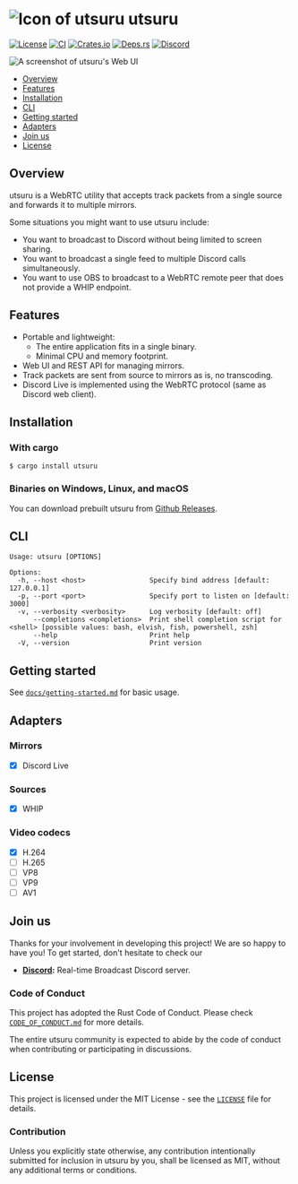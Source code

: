 # ![Icon of utsuru][icon-image] utsuru

[![License][license-image]][license-url]
[![CI][ci-image]][ci-url]
[![Crates.io][cratesio-image]][cratesio-url]
[![Deps.rs][depsrs-image]][depsrs-url]
[![Discord][discord-image]][discord-url]

![A screenshot of utsuru's Web UI][webui-image]

- [Overview](#overview)
- [Features](#features)
- [Installation](#installation)
- [CLI](#cli)
- [Getting started](#getting-started)
- [Adapters](#adapters)
- [Join us](#join-us)
- [License](#license)

[icon-image]: https://github.com/user-attachments/assets/e0e13ed6-0b14-42b2-a5b9-25a369d0cd1d
[license-image]: https://img.shields.io/badge/License-MIT-yellow.svg
[license-url]: https://opensource.org/licenses/MIT
[ci-image]: https://github.com/VincentVerdynanta/utsuru/workflows/CI/badge.svg
[ci-url]: https://github.com/VincentVerdynanta/utsuru/actions
[cratesio-image]: https://img.shields.io/crates/v/utsuru.svg
[cratesio-url]: https://crates.io/crates/utsuru
[depsrs-image]: https://deps.rs/repo/github/VincentVerdynanta/utsuru/status.svg
[depsrs-url]: https://deps.rs/repo/github/VincentVerdynanta/utsuru
[discord-image]: https://img.shields.io/discord/1162823780708651018?logo=discord
[discord-url]: https://discord.gg/An5jjhNUE3
[webui-image]: https://github.com/user-attachments/assets/8bc95337-8353-4188-b2a6-8af08166ff70

## Overview

utsuru is a WebRTC utility that accepts track packets from a single
source and forwards it to multiple mirrors.

Some situations you might want to use utsuru include:

* You want to broadcast to Discord without being limited to screen sharing.
* You want to broadcast a single feed to multiple Discord calls simultaneously.
* You want to use OBS to broadcast to a WebRTC remote peer that does not provide a WHIP endpoint.

## Features

* Portable and lightweight:
  * The entire application fits in a single binary.
  * Minimal CPU and memory footprint.
* Web UI and REST API for managing mirrors.
* Track packets are sent from source to mirrors as is, no transcoding.
* Discord Live is implemented using the WebRTC protocol (same as Discord web client).

## Installation

### With cargo

```text
$ cargo install utsuru
```

### Binaries on Windows, Linux, and macOS

You can download prebuilt utsuru from [Github Releases][gh-releases-url].

[gh-releases-url]: https://github.com/VincentVerdynanta/utsuru/releases

## CLI

```text
Usage: utsuru [OPTIONS]

Options:
  -h, --host <host>                Specify bind address [default: 127.0.0.1]
  -p, --port <port>                Specify port to listen on [default: 3000]
  -v, --verbosity <verbosity>      Log verbosity [default: off]
      --completions <completions>  Print shell completion script for <shell> [possible values: bash, elvish, fish, powershell, zsh]
      --help                       Print help
  -V, --version                    Print version
```

## Getting started

See [`docs/getting-started.md`][getting-started] for basic usage.

[getting-started]: ./docs/getting-started.md

## Adapters

### Mirrors

- [X] Discord Live

### Sources

- [X] WHIP

### Video codecs

- [X] H.264
- [ ] H.265
- [ ] VP8
- [ ] VP9
- [ ] AV1

## Join us

Thanks for your involvement in developing this project! We are so happy to
have you! To get started, don't hesitate to check our

* **[Discord][discord-url]:** Real-time Broadcast Discord server.

### Code of Conduct

This project has adopted the Rust Code of Conduct. Please check
[`CODE_OF_CONDUCT.md`][code-of-conduct] for more details.

The entire utsuru community is expected to abide by the
code of conduct when contributing or participating in discussions.

[code-of-conduct]: ./CODE_OF_CONDUCT.md

## License

This project is licensed under the MIT License - see the [`LICENSE`] file
for details.

### Contribution

Unless you explicitly state otherwise, any contribution intentionally
submitted for inclusion in utsuru by you, shall be licensed as MIT,
without any additional terms or conditions.

[`LICENSE`]: ./LICENSE
